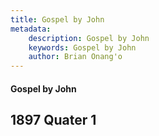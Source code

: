 ```yaml
---
title: Gospel by John
metadata:
    description: Gospel by John
    keywords: Gospel by John
    author: Brian Onang'o
---
```


#### Gospel by John

## 1897 Quater 1
